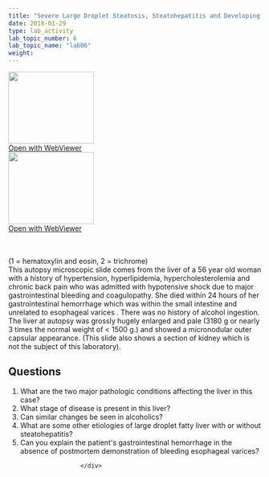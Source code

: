 ```yaml
---
title: "Severe Large Droplet Steatosis, Steatohepatitis and Developing Cirrhosis (H&amp;E)"
date: 2018-01-29
type: lab_activity
lab_topic_number: 6
lab_topic_name: "lab06"
weight: 
---
```

<div class="entrybody">
						<div class="thumbnail"> <a href="http://virtualslides.cumc.columbia.edu/Liver%20Path%2005.svs/view.apml?" target="_blank"><img alt="" src="http://pathologylab.ccnmtl.columbia.edu/assets/images/slide_liverpath05.jpg" width="170" height="143" class="mt-image-left"></a><br><a href="http://virtualslides.cumc.columbia.edu/Liver%20Path%2005.svs/view.apml?" target="_blank">Open with WebViewer</a> </div><div class="thumbnail"> <a href="http://virtualslides.cumc.columbia.edu/Liver%20Path%2004.svs/view.apml?" target="_blank"><img alt="" src="http://pathologylab.ccnmtl.columbia.edu/assets/images/slide_liverpath04.jpg" width="170" height="143" class="mt-image-left"></a><br><a href="http://virtualslides.cumc.columbia.edu/Liver%20Path%2004.svs/view.apml?" target="_blank">Open with WebViewer</a> </div>

<p><br clear="all"><br>
(1 = hematoxylin and eosin, 2 = trichrome)<br>
This autopsy microscopic slide comes from the liver of a 56 year old woman with a history of hypertension, hyperlipidemia, hypercholesterolemia and chronic back pain who was admitted with hypotensive shock due to major gastrointestinal bleeding and coagulopathy. She died within 24 hours of her gastrointestinal hemorrhage which was within the small intestine and unrelated to esophageal varices . There was no history of alcohol ingestion. The liver at autopsy was grossly hugely enlarged and pale (3180 g or nearly 3 times the normal weight of &lt; 1500 g.) and showed a micronodular outer capsular appearance. (This slide also shows a section of kidney which is not the subject of this laboratory).</p>

<h2>Questions</h2>


<ol>
<li> What are the two major pathologic conditions affecting the liver in this case? </li>
<li> What stage of disease is present in this liver? </li>
<li> Can similar changes be seen in alcoholics? </li>
<li> What are some other etiologies of large droplet fatty liver with or without steatohepatitis? </li>
<li> Can you explain the patient's gastrointestinal hemorrhage in the absence of postmortem demonstration of bleeding esophageal varices? </li>
</ol>


						
						</div>